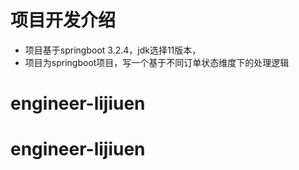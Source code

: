 # 项目开发介绍


* 项目基于springboot 3.2.4，jdk选择11版本， 
* 项目为springboot项目，写一个基于不同订单状态维度下的处理逻辑


# engineer-lijiuen
# engineer-lijiuen
